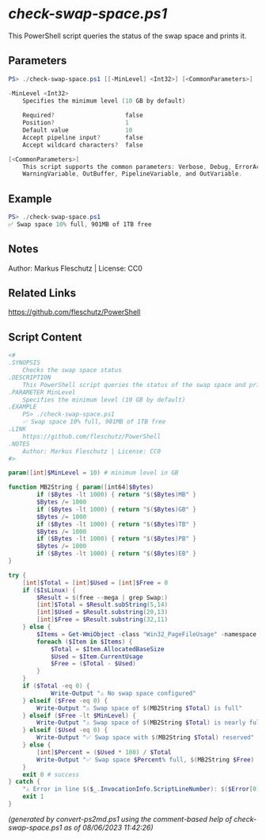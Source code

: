 *check-swap-space.ps1*
================

This PowerShell script queries the status of the swap space and prints it.

Parameters
----------
```powershell
PS> ./check-swap-space.ps1 [[-MinLevel] <Int32>] [<CommonParameters>]

-MinLevel <Int32>
    Specifies the minimum level (10 GB by default)
    
    Required?                    false
    Position?                    1
    Default value                10
    Accept pipeline input?       false
    Accept wildcard characters?  false

[<CommonParameters>]
    This script supports the common parameters: Verbose, Debug, ErrorAction, ErrorVariable, WarningAction, 
    WarningVariable, OutBuffer, PipelineVariable, and OutVariable.
```

Example
-------
```powershell
PS> ./check-swap-space.ps1
✅ Swap space 10% full, 901MB of 1TB free

```

Notes
-----
Author: Markus Fleschutz | License: CC0

Related Links
-------------
https://github.com/fleschutz/PowerShell

Script Content
--------------
```powershell
<#
.SYNOPSIS
	Checks the swap space status
.DESCRIPTION
	This PowerShell script queries the status of the swap space and prints it.
.PARAMETER MinLevel
	Specifies the minimum level (10 GB by default)
.EXAMPLE
	PS> ./check-swap-space.ps1
	✅ Swap space 10% full, 901MB of 1TB free
.LINK
	https://github.com/fleschutz/PowerShell
.NOTES
	Author: Markus Fleschutz | License: CC0
#>

param([int]$MinLevel = 10) # minimum level in GB

function MB2String { param([int64]$Bytes)
        if ($Bytes -lt 1000) { return "$($Bytes)MB" }
        $Bytes /= 1000
        if ($Bytes -lt 1000) { return "$($Bytes)GB" }
        $Bytes /= 1000
        if ($Bytes -lt 1000) { return "$($Bytes)TB" }
        $Bytes /= 1000
        if ($Bytes -lt 1000) { return "$($Bytes)PB" }
        $Bytes /= 1000
        if ($Bytes -lt 1000) { return "$($Bytes)EB" }
}

try {
	[int]$Total = [int]$Used = [int]$Free = 0
	if ($IsLinux) {
		$Result = $(free --mega | grep Swap:)
		[int]$Total = $Result.subString(5,14)
		[int]$Used = $Result.substring(20,13)
		[int]$Free = $Result.substring(32,11)
	} else {
		$Items = Get-WmiObject -class "Win32_PageFileUsage" -namespace "root\CIMV2" -computername localhost 
		foreach ($Item in $Items) { 
			$Total = $Item.AllocatedBaseSize
			$Used = $Item.CurrentUsage
			$Free = ($Total - $Used)
		} 
	}
	if ($Total -eq 0) {
        	Write-Output "⚠️ No swap space configured"
	} elseif ($Free -eq 0) {
		Write-Output "⚠️ Swap space of $(MB2String $Total) is full"
	} elseif ($Free -lt $MinLevel) {
		Write-Output "⚠️ Swap space of $(MB2String $Total) is nearly full ($(MB2String $Free) free)"
	} elseif ($Used -eq 0) {
		Write-Output "✅ Swap space with $(MB2String $Total) reserved"
	} else {
		[int]$Percent = ($Used * 100) / $Total
		Write-Output "✅ Swap space $Percent% full, $(MB2String $Free) of $(MB2String $Total) free"
	}
	exit 0 # success
} catch {
	"⚠️ Error in line $($_.InvocationInfo.ScriptLineNumber): $($Error[0])"
	exit 1
}
```

*(generated by convert-ps2md.ps1 using the comment-based help of check-swap-space.ps1 as of 08/06/2023 11:42:26)*
